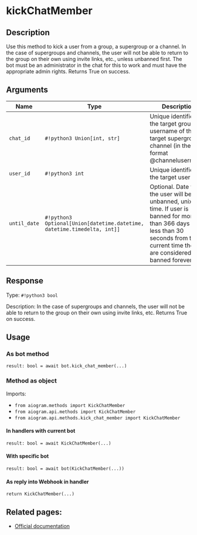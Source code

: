 # kickChatMember

## Description

Use this method to kick a user from a group, a supergroup or a channel. In the case of supergroups and channels, the user will not be able to return to the group on their own using invite links, etc., unless unbanned first. The bot must be an administrator in the chat for this to work and must have the appropriate admin rights. Returns True on success.


## Arguments

| Name | Type | Description |
| - | - | - |
| `chat_id` | `#!python3 Union[int, str]` | Unique identifier for the target group or username of the target supergroup or channel (in the format @channelusername) |
| `user_id` | `#!python3 int` | Unique identifier of the target user |
| `until_date` | `#!python3 Optional[Union[datetime.datetime, datetime.timedelta, int]]` | Optional. Date when the user will be unbanned, unix time. If user is banned for more than 366 days or less than 30 seconds from the current time they are considered to be banned forever |



## Response

Type: `#!python3 bool`

Description: In the case of supergroups and channels, the user will not be able to return to the group on their own using invite links, etc. Returns True on success.


## Usage

### As bot method

```python3
result: bool = await bot.kick_chat_member(...)
```

### Method as object

Imports:

- `from aiogram.methods import KickChatMember`
- `from aiogram.api.methods import KickChatMember`
- `from aiogram.api.methods.kick_chat_member import KickChatMember`

#### In handlers with current bot
```python3
result: bool = await KickChatMember(...)
```

#### With specific bot
```python3
result: bool = await bot(KickChatMember(...))
```
#### As reply into Webhook in handler
```python3
return KickChatMember(...)
```


## Related pages:

- [Official documentation](https://core.telegram.org/bots/api#kickchatmember)
